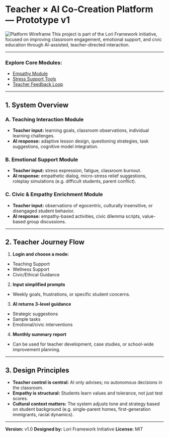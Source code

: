 # Teacher × AI Co-Creation Platform — Prototype v1
![Platform Wireframe](./assets/images/Teacher%20x%20AI%20Co-Creation%20interface%20wireframe.png)
This project is part of the Lori Framework initiative, focused on improving classroom engagement, emotional support, and civic education through AI-assisted, teacher-directed interaction.

---

### Explore Core Modules:

- [Empathy Module](./empathy-module/README.md)
- [Stress Support Tools](./stress-support/README.md)
- [Teacher Feedback Loop](./teacher-feedback-loop/README.md)

---

## 1. System Overview

### A. Teaching Interaction Module
- **Teacher input:** learning goals, classroom observations, individual learning challenges.
- **AI response:** adaptive lesson design, questioning strategies, task suggestions, cognitive model integration.

### B. Emotional Support Module
- **Teacher input:** stress expression, fatigue, classroom burnout.
- **AI response:** empathetic dialog, micro-stress relief suggestions, roleplay simulations (e.g. difficult students, parent conflict).

### C. Civic & Empathy Enrichment Module
- **Teacher input:** observations of egocentric, culturally insensitive, or disengaged student behavior.
- **AI response:** empathy-based activities, civic dilemma scripts, value-based group discussions.

---

## 2. Teacher Journey Flow

1. **Login and choose a mode:**
- Teaching Support
- Wellness Support
- Civic/Ethical Guidance

2. **Input simplified prompts**
- Weekly goals, frustrations, or specific student concerns.

3. **AI returns 3-level guidance**
- Strategic suggestions
- Sample tasks
- Emotional/civic interventions

4. **Monthly summary report**
- Can be used for teacher development, case studies, or school-wide improvement planning.

---

## 3. Design Principles

- **Teacher control is central:** AI only advises; no autonomous decisions in the classroom.
- **Empathy is structural:** Students learn values and tolerance, not just test scores.
- **Cultural context matters:** The system adjusts tone and strategy based on student background (e.g. single-parent homes, first-generation immigrants, racial dynamics).

---

**Version:** v1.0
**Designed by:** Lori Framework Initiative
**License:** MIT



